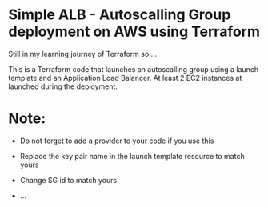 # Simple ALB - Autoscalling Group deployment on AWS using Terraform

Still in my learning journey of Terraform so ...

This is a Terraform code that launches an autoscalling group using a launch template and an Application Load Balancer.
At least 2 EC2 instances at launched during the deployment.

# Note:
- Do not forget to add a provider to your code if you use this

- Replace the key pair name in the launch template resource to match yours

- Change SG id to match yours

- ... 